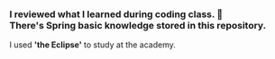 ### I reviewed what I learned during coding class. 🧐 <br> There's Spring basic knowledge stored in this repository.
<p> I used <b>'the Eclipse'</b> to study at the academy.</p>
